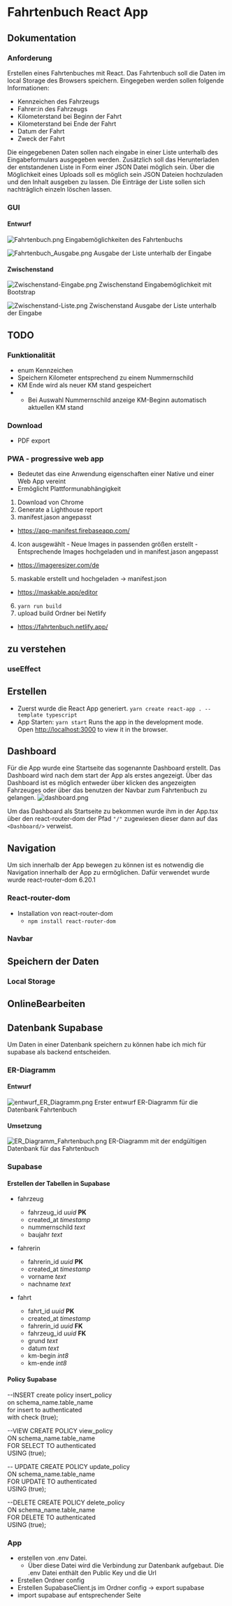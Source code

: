 # Fahrtenbuch React App
## Dokumentation
### Anforderung
Erstellen eines Fahrtenbuches mit React. Das Fahrtenbuch soll die Daten im local Storage des Browsers speichern. 
Eingegeben werden sollen folgende Informationen:
+ Kennzeichen des Fahrzeugs
+ Fahrer:in des Fahrzeugs
+ Kilometerstand bei Beginn der Fahrt
+ Kilometerstand bei Ende der Fahrt
+ Datum der Fahrt
+ Zweck der Fahrt

Die eingegebenen Daten sollen nach eingabe in einer Liste unterhalb des Eingabeformulars ausgegeben werden.
Zusätzlich soll das Herunterladen der entstandenen Liste in Form einer JSON Datei möglich sein.
Über die Möglichkeit eines Uploads soll es möglich sein JSON Dateien hochzuladen und den Inhalt ausgeben zu lassen.
Die Einträge der Liste sollen sich nachträglich einzeln löschen lassen.

### GUI
#### Entwurf
![Fahrtenbuch.png](img%2FFahrtenbuch.png)
Eingabemöglichkeiten des Fahrtenbuchs

![Fahrtenbuch_Ausgabe.png](img%2FFahrtenbuch_Ausgabe.png)
Ausgabe der Liste unterhalb der Eingabe

#### Zwischenstand
![Zwischenstand-Eingabe.png](img%2FZwischenstand-Eingabe.png)
Zwischenstand Eingabemöglichkeit mit Bootstrap

![Zwischenstand-Liste.png](img%2FZwischenstand-Liste.png)
Zwischenstand Ausgabe der Liste unterhalb der Eingabe


## TODO

### Funktionalität
+ enum Kennzeichen
+ Speichern Kilometer entsprechend zu einem Nummernschild
+ KM Ende wird als neuer KM stand gespeichert
+ + Bei Auswahl Nummernschild anzeige KM-Beginn automatisch aktuellen KM stand

### Download
+ PDF export

### PWA - progressive web app
+ Bedeutet das eine Anwendung eigenschaften einer Native und einer Web App vereint
+ Ermöglicht Plattformunabhängigkeit

1. Download von Chrome
2. Generate a Lighthouse report
3. manifest.jason angepasst
 + https://app-manifest.firebaseapp.com/
4. Icon ausgewählt - Neue Images in passenden größen erstellt - Entsprechende Images hochgeladen und in manifest.jason angepasst
 + https://imageresizer.com/de
5. maskable erstellt und hochgeladen -> manifest.json
 + https://maskable.app/editor
6. `yarn run build`
7. upload build Ordner bei Netlify
  + https://fahrtenbuch.netlify.app/

### 

## zu verstehen
### useEffect


## Erstellen
+ Zuerst wurde die React App generiert.
  `yarn create react-app . --template typescript`
+ App Starten:
  `yarn start`
  Runs the app in the development mode.\
  Open [http://localhost:3000](http://localhost:3000) to view it in the browser.

## Dashboard
Für die App wurde eine Startseite das sogenannte Dashboard erstellt. Das Dashboard wird nach dem start der App als erstes angezeigt. Über das Dashboard ist es möglich entweder über klicken
des angezeigten Fahrzeuges oder über das benutzen der Navbar zum Fahrtenbuch zu gelangen.
![dashboard.png](img%2Fdashboard.png)

Um das Dashboard als Startseite zu bekommen wurde ihm in der App.tsx über den react-router-dom der Pfad `"/"` zugewiesen dieser dann auf das `<Dashboard/>` verweist.



## Navigation
Um sich innerhalb der App bewegen zu können ist es notwendig die Navigation innerhalb der App zu ermöglichen. Dafür verwendet wurde  wurde react-router-dom 6.20.1
### React-router-dom
+ Installation von react-router-dom
  + `npm install react-router-dom`
### Navbar

## Speichern der Daten
### Local Storage

## OnlineBearbeiten

## Datenbank Supabase
Um Daten in einer Datenbank speichern zu können habe ich mich für supabase als backend entscheiden.

### ER-Diagramm
#### Entwurf
![entwurf_ER_Diagramm.png](img%2Fentwurf_ER_Diagramm.png)
Erster entwurf ER-Diagramm für die Datenbank Fahrtenbuch

#### Umsetzung
![ER_Diagramm_Fahrtenbuch.png](img%2FER_Diagramm_Fahrtenbuch.png)
ER-Diagramm mit der endgültigen Datenbank für das Fahrtenbuch



### Supabase
#### Erstellen der Tabellen in Supabase

+ fahrzeug
  + fahrzeug_id *uuid* **PK**
  + created_at *timestamp*
  + nummernschild *text*
  + baujahr *text*


+ fahrerin
  + fahrerin_id *uuid* **PK**
  + created_at *timestamp*
  + vorname *text*
  + nachname *text*


+ fahrt
  + fahrt_id *uuid* **PK**
  + created_at *timestamp*
  + fahrerin_id *uuid* **FK**
  + fahrzeug_id *uuid* **FK**
  + grund *text*
  + datum *text*
  + km-begin *int8*
  + km-ende *int8*

#### Policy Supabase

--INSERT
create policy insert_policy  
on schema_name.table_name  
for insert to authenticated  
with check (true);  

--VIEW
CREATE POLICY view_policy  
ON schema_name.table_name  
FOR SELECT TO authenticated  
USING (true);  

-- UPDATE
CREATE POLICY update_policy  
ON schema_name.table_name  
FOR UPDATE TO authenticated  
USING (true);  

--DELETE
CREATE POLICY delete_policy  
ON schema_name.table_name  
FOR DELETE TO authenticated  
USING (true);  

### App
+ erstellen von .env Datei.
  + Über diese Datei wird die Verbindung zur Datenbank aufgebaut. Die .env Datei enthält den Public Key und die Url
+ Erstellen Ordner config
+ Erstellen SupabaseClient.js im Ordner config -> export supabase
+ import supabase auf entsprechender Seite

